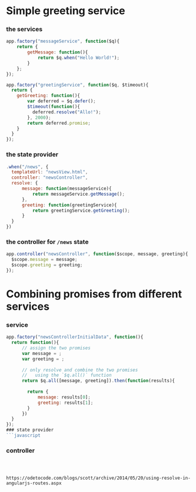 # Simple greeting service
### the services
```javascript
app.factory("messageService", function($q){
    return {
        getMessage: function(){
            return $q.when("Hello World!");
        }
    };
});

app.factory("greetingService", function($q, $timeout){
  return {
    getGreeting: function(){
        var deferred = $q.defer();
        $timeout(function(){
          deferred.resolve("Allo!");
        }, 2000);
        return deferred.promise;
    }
  }
});
```
### the state provider
```javascript
.when("/news", {
  templateUrl: "newsView.html",
  controller: "newsController",
  resolve: {
      message: function(messageService){
          return messageService.getMessage();
      },
      greeting: function(greetingService){
          return greetingService.getGreeting();
      }
  }
})
```

### the controller for `/news` state
```javascript
app.controller("newsController", function($scope, message, greeting){
  $scope.message = message;
  $scope.greeting = greeting;
});
```

# Combining promises from different services
### service
```javascript
app.factory("newsControllerInitialData", function(){
  return function(){
      // assign the two promises
      var message = ;
      var greeting = ;
      
      // only resolve and combine the two promises 
      //   using the `$q.all()` function
      return $q.all([message, greeting]).then(function(results){
        
        return {
            message: results[0];
            greeting: results[1];
        }
      })
  }
});
### state provider
```javascript
```

### controller
```javascript
```

```


https://odetocode.com/blogs/scott/archive/2014/05/20/using-resolve-in-angularjs-routes.aspx
